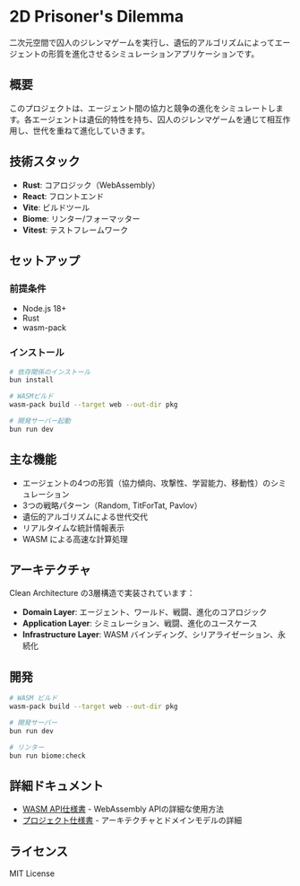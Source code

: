 # 2D Prisoner's Dilemma

二次元空間で囚人のジレンマゲームを実行し、遺伝的アルゴリズムによってエージェントの形質を進化させるシミュレーションアプリケーションです。

## 概要

このプロジェクトは、エージェント間の協力と競争の進化をシミュレートします。各エージェントは遺伝的特性を持ち、囚人のジレンマゲームを通じて相互作用し、世代を重ねて進化していきます。

## 技術スタック

- **Rust**: コアロジック（WebAssembly）
- **React**: フロントエンド
- **Vite**: ビルドツール
- **Biome**: リンター/フォーマッター
- **Vitest**: テストフレームワーク

## セットアップ

### 前提条件

- Node.js 18+
- Rust
- wasm-pack

### インストール

```bash
# 依存関係のインストール
bun install

# WASMビルド
wasm-pack build --target web --out-dir pkg

# 開発サーバー起動
bun run dev
```

## 主な機能

- エージェントの4つの形質（協力傾向、攻撃性、学習能力、移動性）のシミュレーション
- 3つの戦略パターン（Random, TitForTat, Pavlov）
- 遺伝的アルゴリズムによる世代交代
- リアルタイムな統計情報表示
- WASM による高速な計算処理

## アーキテクチャ

Clean Architecture の3層構造で実装されています：

- **Domain Layer**: エージェント、ワールド、戦闘、進化のコアロジック
- **Application Layer**: シミュレーション、戦闘、進化のユースケース
- **Infrastructure Layer**: WASM バインディング、シリアライゼーション、永続化

## 開発

```bash
# WASM ビルド
wasm-pack build --target web --out-dir pkg

# 開発サーバー
bun run dev

# リンター
bun run biome:check
```

## 詳細ドキュメント

- [WASM API仕様書](doc/WASM_API_DOCUMENTATION.md) - WebAssembly APIの詳細な使用方法
- [プロジェクト仕様書](doc/specification_doc.md) - アーキテクチャとドメインモデルの詳細

## ライセンス

MIT License
